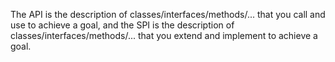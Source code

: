 The API is the description of classes/interfaces/methods/... that you call and use to achieve a goal, and
the SPI is the description of classes/interfaces/methods/... that you extend and implement to achieve a goal.
